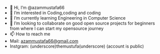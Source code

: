 - 👋 Hi, I’m @azammustafa66
- 👀 I’m interested in Coding,coding and coding
- 🌱 I’m currently learning Engineering in Computer Science
- 💞️ I’m looking to collaborate on good open source projects for beginners from where I can start my opensource journey
- 📫 How to reach me
- Mail: azammustafa66@gmail.com
- Instgram:  (underscore)themustufa(underscore)  (account is public)

<!---
azammustafa66/azammustafa66 is a ✨ special ✨ repository because its `README.md` (this file) appears on your GitHub profile.
You can click the Preview link to take a look at your changes.
--->
